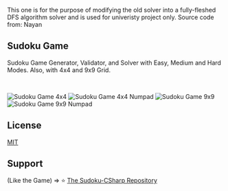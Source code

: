 This one is for the purpose of modifying the old solver into a fully-fleshed DFS algorithm solver and is used for univeristy project only.
Source code from: Nayan
## Sudoku Game
Sudoku Game Generator, Validator, and Solver with Easy, Medium and Hard Modes. Also, with 4x4 and 9x9 Grid.

<br />

![Sudoku Game 4x4](https://raw.githubusercontent.com/nayanbunny/Sudoku-CSharp/main/src/images/sudoku-4x4.png)
![Sudoku Game 4x4 Numpad](https://raw.githubusercontent.com/nayanbunny/Sudoku-CSharp/main/src/images/sudoku-4x4-numpad.png)
![Sudoku Game 9x9](https://raw.githubusercontent.com/nayanbunny/Sudoku-CSharp/main/src/images/sudoku-9x9.png)
![Sudoku Game 9x9 Numpad](https://raw.githubusercontent.com/nayanbunny/Sudoku-CSharp/main/src/images/sudoku-9x9-numpad.png)
<br />

## License
[MIT](https://github.com/nayanbunny/Sudoku-CSharp/blob/main/LICENSE)

## Support
(Like the Game) => :star: [The Sudoku-CSharp Repository](https://github.com/nayanbunny/Sudoku-CSharp)

